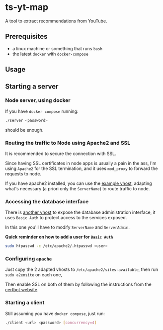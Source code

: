 # ts-yt-map

A tool to extract recommendations from YouTube.

## Prerequisites

- a linux machine or something that runs `bash`
- the latest `docker` with `docker-compose`

## Usage

## Starting a server

### Node server, using docker

If you have `docker compose` running:

```bash
./server <password>
```

should be enough.

### Routing the traffic to Node using Apache2 and SSL

It is recommended to secure the connection with SSL.

Since having SSL certificates in node apps is usually a pain in the ass, I'm using `Apache2` for the SSL termination, and it uses `mod_proxy` to forward the requests to node.

If you have apache2 installed, you can use
the [example vhost](examples/apache.vhost.conf), adapting what's necessary (a priori only the `ServerName`) to route traffic to node.

### Accessing the database interface

There is [another vhost](examples/adminer.vhost.conf) to expose the database administration interface, it uses `Basic Auth` to protect access to the services exposed.

In this one you'll have to modify `ServerName` and `ServerAdmin`.

**Quick reminder on how to add a user for `Basic Auth`**

```bash
sudo htpasswd -c /etc/apache2/.htpasswd <user>
```
### Configuring `apache`

Just copy the 2 adapted vhosts to `/etc/apache2/sites-available`, then run `sudo a2ensite` on each one,

Then enable SSL on both of them by following the instructions from the [certbot website](https://certbot.eff.org/).

### Starting a client

Still assuming you have `docker compose`,
just run:

```bash
./client <url> <password> [concurrency=4]
```